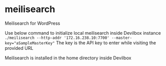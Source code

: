 # meilisearch
Meilisearch for WordPress

Use below command to initialize local meilisearch inside Devilbox instance
`./meilisearch --http-addr '172.16.238.10:7700' --master-key="aSampleMasterKey"`
The key is the API key to enter while visiting the provided URL 

Meilisearch is installed in the home directory inside Devilbox

